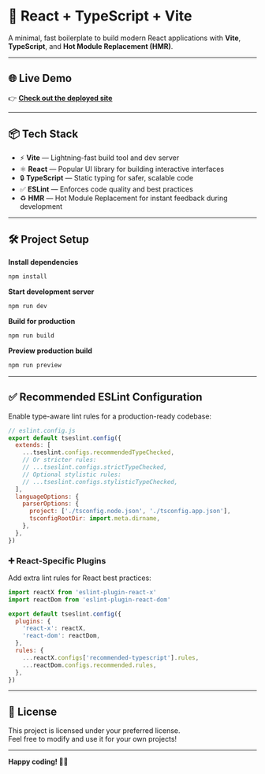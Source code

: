 # 🚀 React + TypeScript + Vite

A minimal, fast boilerplate to build modern React applications with **Vite**, **TypeScript**, and **Hot Module Replacement (HMR)**.

---

## 🌐 Live Demo

👉 **[Check out the deployed site](https://pro-vital-frontend-git-main-pranjalbugged-outs-projects.vercel.app/)**

---

## 📦 Tech Stack

- ⚡ **Vite** — Lightning-fast build tool and dev server
- ⚛️ **React** — Popular UI library for building interactive interfaces
- 🔒 **TypeScript** — Static typing for safer, scalable code
- ✅ **ESLint** — Enforces code quality and best practices
- ♻️ **HMR** — Hot Module Replacement for instant feedback during development

---

## 🛠️ Project Setup

**Install dependencies**

```bash
npm install
```

**Start development server**

```bash
npm run dev
```

**Build for production**

```bash
npm run build
```

**Preview production build**

```bash
npm run preview
```

---

## ✅ Recommended ESLint Configuration

Enable type-aware lint rules for a production-ready codebase:

```js
// eslint.config.js
export default tseslint.config({
  extends: [
    ...tseslint.configs.recommendedTypeChecked,
    // Or stricter rules:
    // ...tseslint.configs.strictTypeChecked,
    // Optional stylistic rules:
    // ...tseslint.configs.stylisticTypeChecked,
  ],
  languageOptions: {
    parserOptions: {
      project: ['./tsconfig.node.json', './tsconfig.app.json'],
      tsconfigRootDir: import.meta.dirname,
    },
  },
})
```

### ➕ React-Specific Plugins

Add extra lint rules for React best practices:

```js
import reactX from 'eslint-plugin-react-x'
import reactDom from 'eslint-plugin-react-dom'

export default tseslint.config({
  plugins: {
    'react-x': reactX,
    'react-dom': reactDom,
  },
  rules: {
    ...reactX.configs['recommended-typescript'].rules,
    ...reactDom.configs.recommended.rules,
  },
})
```

---

## 📄 License

This project is licensed under your preferred license.  
Feel free to modify and use it for your own projects!

---

**Happy coding! 🚀✨**
